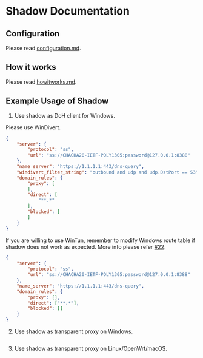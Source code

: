 # Shadow Documentation

## Configuration

Please read [configuration.md](https://github.com/imgk/shadow/blob/main/doc/configuration.md).

## How it works

Please read [howitworks.md](https://github.com/imgk/shadow/blob/main/doc/howitworks.md).

## Example Usage of Shadow

1. Use shadow as DoH client for Windows.

Please use WinDivert.

```json
{
    "server": {
        "protocol": "ss",
        "url": "ss://CHACHA20-IETF-POLY1305:password@127.0.0.1:8388"
    },
    "name_server": "https://1.1.1.1:443/dns-query",
    "windivert_filter_string": "outbound and udp and udp.DstPort == 53",
    "domain_rules": {
        "proxy": [
        ],
        "direct": [
            "**.*"
        ],
        "blocked": [
        ]
    }
}
```

If you are willing to use WinTun, remember to modify Windows route table if shadow does not work as expected. More info please refer [#22](https://github.com/imgk/shadow/issues/22).
```json
{
    "server": {
        "protocol": "ss",
        "url": "ss://CHACHA20-IETF-POLY1305:password@127.0.0.1:8388"
    },
    "name_server": "https://1.1.1.1:443/dns-query",
    "domain_rules": {
        "proxy": [],
        "direct": ["**.*"],
        "blocked": []
    }
}
```

2. Use shadow as transparent proxy on Windows.

```json
```

3. Use shadow as transparent proxy on Linux/OpenWrt/macOS.

